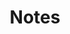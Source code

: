 ---
title: Notes
layout: list
type: pages
photoCreditName: Alexandre Laforet
photoCreditUrl: https://www.flickr.com/photos/alexandre-l/8235493088/
---